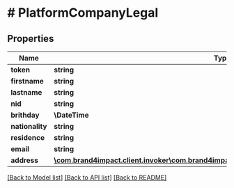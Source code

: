 # # PlatformCompanyLegal

## Properties

Name | Type | Description | Notes
------------ | ------------- | ------------- | -------------
**token** | **string** |  | [optional]
**firstname** | **string** |  | [optional]
**lastname** | **string** |  | [optional]
**nid** | **string** |  | [optional]
**brithday** | **\DateTime** |  | [optional]
**nationality** | **string** |  | [optional]
**residence** | **string** |  | [optional]
**email** | **string** |  | [optional]
**address** | [**\com.brand4impact.client.invoker\com.brand4impact.client.model\PlatformCompanyLegalAddress**](PlatformCompanyLegalAddress.md) |  | [optional]

[[Back to Model list]](../../README.md#models) [[Back to API list]](../../README.md#endpoints) [[Back to README]](../../README.md)
